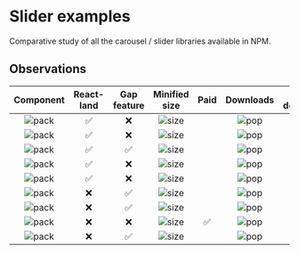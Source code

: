 # Slider examples

Comparative study of all the carousel / slider libraries available in NPM.

## Observations

|                Component                	| React-land 	| Gap feature 	|              Minified size              	| Paid 	|               Downloads               	| Types declaration 	|
|:---------------------------------------:	|:----------:	|:-----------:	|:---------------------------------------:	|:----:	|:-------------------------------------:	|:-----------------:	|
|        ![pack][pack-react-slick]        	|      ✅     	|      ❌      	|        ![size][size-react-slick]        	|      	|        ![pop][pop-react-slick]        	|         ✅         	|
| ![pack][pack-react-responsive-carousel] 	|      ✅     	|      ❌      	| ![size][size-react-responsive-carousel] 	|      	| ![pop][pop-react-responsive-carousel] 	|         ✅         	|
|           ![pack][pack-swiper]          	|      ✅     	|      ✅      	|           ![size][size-swiper]          	|      	|           ![pop][pop-swiper]          	|         ✅         	|
|    ![pack][pack-react-awesome-slider]   	|      ✅     	|      ❌      	|    ![size][size-react-awesome-slider]   	|      	|    ![pop][pop-react-awesome-slider]   	|         ❌         	|
|    ![pack][pack-react-multi-carousel]   	|      ✅     	|      ❌      	|    ![size][size-react-multi-carousel]   	|      	|    ![pop][pop-react-multi-carousel]   	|         ✅         	|
|        ![pack][pack-tiny-slider]        	|      ❌     	|      ✅      	|        ![size][size-tiny-slider]        	|      	|        ![pop][pop-tiny-slider]        	|         ✅         	|
|        ![pack][pack-tiny-swiper]        	|      ❌     	|      ✅      	|        ![size][size-tiny-swiper]        	|      	|        ![pop][pop-tiny-swiper]        	|         ✅         	|
|          ![pack][pack-flickity]         	|      ❌     	|      ❌      	|          ![size][size-flickity]         	|   ✅  	|          ![pop][pop-flickity]         	|         ✅         	|
|       ![pack][pack-nuka-carousel]       	|      ❌     	|      ✅      	|       ![size][size-nuka-carousel]       	|      	|       ![pop][pop-nuka-carousel]       	|         ✅         	|



[size-react-slick]: https://badgen.net/bundlephobia/min/react-slick?label=
[size-react-responsive-carousel]: https://badgen.net/bundlephobia/min/react-responsive-carousel?label=
[size-swiper]: https://badgen.net/bundlephobia/min/swiper?label=
[size-react-awesome-slider]: https://badgen.net/bundlephobia/min/react-awesome-slider?label=
[size-react-multi-carousel]: https://badgen.net/bundlephobia/min/react-multi-carousel?label=
[size-tiny-slider]: https://badgen.net/bundlephobia/min/tiny-slider?label=
[size-tiny-swiper]: https://badgen.net/bundlephobia/min/tiny-swiper?label=
[size-flickity]: https://badgen.net/bundlephobia/min/flickity?label=
[size-nuka-carousel]: https://badgen.net/bundlephobia/min/nuka-carousel?label=

[pop-react-slick]: https://img.shields.io/npm/dw/react-slick?label=%20
[pop-react-responsive-carousel]: https://img.shields.io/npm/dw/react-responsive-carousel?label=%20
[pop-swiper]: https://img.shields.io/npm/dw/swiper?label=%20
[pop-react-awesome-slider]: https://img.shields.io/npm/dw/react-awesome-slider?label=%20
[pop-react-multi-carousel]: https://img.shields.io/npm/dw/react-multi-carousel?label=%20
[pop-tiny-slider]: https://img.shields.io/npm/dw/tiny-slider?label=%20
[pop-tiny-swiper]: https://img.shields.io/npm/dw/tiny-swiper?label=%20
[pop-flickity]: https://img.shields.io/npm/dw/flickity?label=%20
[pop-nuka-carousel]: https://img.shields.io/npm/dw/nuka-carousel?label=%20

[pack-react-slick]: https://img.shields.io/npm/v/react-slick?label=react-slick
[pack-react-responsive-carousel]: https://img.shields.io/npm/v/react-responsive-carousel?label=react-responsive-carousel
[pack-swiper]: https://img.shields.io/npm/v/swiper?label=swiper
[pack-react-awesome-slider]: https://img.shields.io/npm/v/react-awesome-slider?label=react-awesome-slider
[pack-react-multi-carousel]: https://img.shields.io/npm/v/react-multi-carousel?label=react-multi-carousel
[pack-tiny-slider]: https://img.shields.io/npm/v/tiny-slider?label=tiny-slider
[pack-tiny-swiper]: https://img.shields.io/npm/v/tiny-swiper?label=tiny-swiper
[pack-flickity]: https://img.shields.io/npm/v/flickity?label=flickity
[pack-nuka-carousel]: https://img.shields.io/npm/v/nuka-carousel?label=nuka-carousel